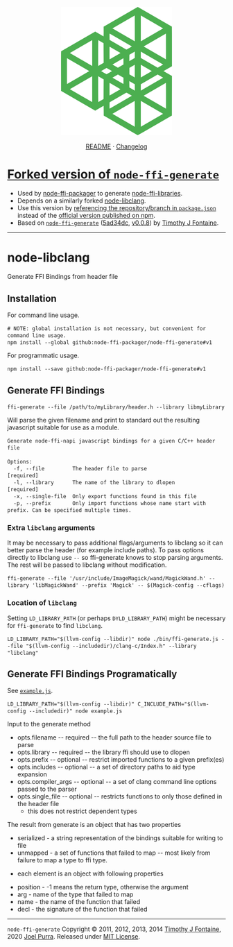 <p align="center">
  <a href="https://github.com/node-ffi-packager"><img src="https://raw.githubusercontent.com/node-ffi-packager/resources/master/logotype/node-ffi-packager.svg?sanitize=true" alt="node-ffi-packager logotype, impossible cubes in green" width="256" border="0" /></a>
</p>

<p align="center">
  <a href="https://github.com/node-ffi-packager/node-ffi-generate">README</a> &middot; <a href="./CHANGELOG.md">Changelog</a>
</p>

# [Forked version of `node-ffi-generate`](https://github.com/node-ffi-packager/node-ffi-generate)

- Used by [node-ffi-packager](https://github.com/node-ffi-packager) to generate [node-ffi-libraries](https://github.com/node-ffi-libraries).
- Depends on a similarly forked [node-libclang](https://github.com/node-ffi-packager/node-libclang).
- Use this version by [referencing the repository/branch in `package.json`](https://docs.npmjs.com/configuring-npm/package-json.html#github-urls) instead of the [official version published on npm](https://www.npmjs.com/package/ffi-generate).
- Based on [`node-ffi-generate`](https://github.com/tjfontaine/node-ffi-generate) ([5ad34dc](https://github.com/tjfontaine/node-ffi-generate/commit/5ad34dc69befbd59601c507c90571b1662e0e66d), [v0.0.8](https://github.com/tjfontaine/node-ffi-generate/releases/tag/v0.0.8)) by [Timothy J Fontaine](https://github.com/tjfontaine).

---

# node-libclang

Generate FFI Bindings from header file

## Installation

For command line usage.

```shell
# NOTE: global installation is not necessary, but convenient for command line usage.
npm install --global github:node-ffi-packager/node-ffi-generate#v1
```

For programmatic usage.

```shell
npm install --save github:node-ffi-packager/node-ffi-generate#v1
```

## Generate FFI Bindings

```shell
ffi-generate --file /path/to/myLibrary/header.h --library libmyLibrary
```

Will parse the given filename and print to standard out the resulting javascript suitable for use as a module.

```text
Generate node-ffi-napi javascript bindings for a given C/C++ header file

Options:
  -f, --file         The header file to parse                                                              [required]
  -l, --library      The name of the library to dlopen                                                     [required]
  -x, --single-file  Only export functions found in this file
  -p, --prefix       Only import functions whose name start with prefix. Can be specified multiple times.
```

### Extra `libclang` arguments

It may be necessary to pass additional flags/arguments to libclang so it can better parse the header (for example include paths). To pass options directly to libclang use `--` so ffi-generate knows to stop parsing arguments. The rest will be passed to libclang without modification.

```shell
ffi-generate --file '/usr/include/ImageMagick/wand/MagickWand.h' --library 'libMagickWand' --prefix 'Magick' -- $(Magick-config --cflags)
```

### Location of `libclang`

Setting `LD_LIBRARY_PATH` (or perhaps `DYLD_LIBRARY_PATH`) might be necessary for `ffi-generate` to find `libclang`.

```shell
LD_LIBRARY_PATH="$(llvm-config --libdir)" node ./bin/ffi-generate.js --file "$(llvm-config --includedir)/clang-c/Index.h" --library "libclang"
```

## Generate FFI Bindings Programatically

See [`example.js`](./example.js).

```shell
LD_LIBRARY_PATH="$(llvm-config --libdir)" C_INCLUDE_PATH="$(llvm-config --includedir)" node example.js
```

Input to the generate method

- opts.filename -- required -- the full path to the header source file to parse
- opts.library -- required -- the library ffi should use to dlopen
- opts.prefix -- optional -- restrict imported functions to a given prefix(es)
- opts.includes -- optional -- a set of directory paths to aid type expansion
- opts.compiler_args -- optional -- a set of clang command line options passed to the parser
- opts.single_file -- optional -- restricts functions to only those defined in the header file
  - this does not restrict dependent types

The result from generate is an object that has two properties

- serialized - a string representation of the bindings suitable for writing to file
- unmapped - a set of functions that failed to map -- most likely from failure to
  map a type to ffi type.

* each element is an object with following properties

- position - -1 means the return type, otherwise the argument
- arg - name of the type that failed to map
- name - the name of the function that failed
- decl - the signature of the function that failed

---

`node-ffi-generate` Copyright &copy; 2011, 2012, 2013, 2014 [Timothy J Fontaine](https://github.com/tjfontaine), 2020 [Joel Purra](https://joelpurra.com/). Released under [MIT License](https://opensource.org/licenses/MIT).
